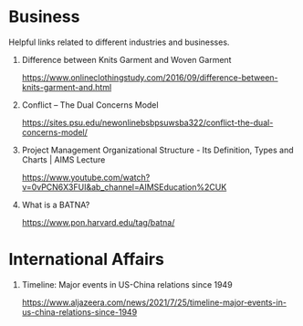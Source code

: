 # Business
Helpful links related to different industries and businesses. 

1.  Difference between Knits Garment and Woven Garment

    https://www.onlineclothingstudy.com/2016/09/difference-between-knits-garment-and.html
    
2.  Conflict – The Dual Concerns Model

    https://sites.psu.edu/newonlinebsbpsuwsba322/conflict-the-dual-concerns-model/    
    
3.  Project Management Organizational Structure - Its Definition, Types and Charts | AIMS Lecture

    https://www.youtube.com/watch?v=0vPCN6X3FUI&ab_channel=AIMSEducation%2CUK
 
4.  What is a BATNA?

    https://www.pon.harvard.edu/tag/batna/

# International Affairs
1. Timeline: Major events in US-China relations since 1949

    https://www.aljazeera.com/news/2021/7/25/timeline-major-events-in-us-china-relations-since-1949



